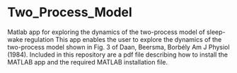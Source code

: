 # Two_Process_Model
Matlab app for exploring the dynamics of the two-process model of sleep-wake regulation This app enables the user to explore the dynamics of the two-process model shown in Fig. 3 of Daan, Beersma, Borbély Am J Physiol (1984). Included in this repository are a pdf file describing how to install the MATLAB app and the required MATLAB installation file.


